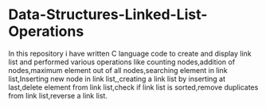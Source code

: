 # Data-Structures-Linked-List-Operations
In this repository i have written C language code to create and display link list and performed various operations like counting nodes,addition of nodes,maximum element out of all nodes,searching element in link list,Inserting new node in  link list,,creating a link list by inserting at last,delete element from link list,check if link list is sorted,remove duplicates from link list,reverse a link list.
